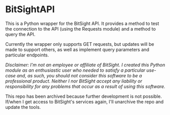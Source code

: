 # BitSightAPI

This is a Python wrapper for the BitSight API. It provides a method to test the connection to the API (using the Requests module) and a method to query the API.

Currently the wrapper only supports GET requests, but updates will be made to support others, as well as implement query parameters and particular endpoints.

_Disclaimer: I'm not an employee or affiliate of BitSight. I created this Python module as an enthusiastic user who needed to satisfy a particular use-case and, as such, you should not consider this software to be a professional product. Neither I nor BitSight accept any liability or responsibility for any problems that occur as a result of using this software._

This repo has been archived because further development is not possible. If/when I get access to BitSight's services again, I'll unarchive the repo and update the tools.
